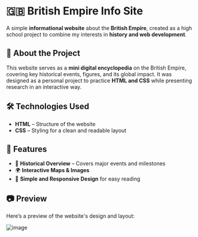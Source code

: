 # 🇬🇧 British Empire Info Site  

A simple **informational website** about the **British Empire**, created as a high school project to combine my interests in **history and web development**.  

## 📖 About the Project  
This website serves as a **mini digital encyclopedia** on the British Empire, covering key historical events, figures, and its global impact. It was designed as a personal project to practice **HTML and CSS** while presenting research in an interactive way.  

## 🛠️ Technologies Used  
- **HTML** – Structure of the website  
- **CSS** – Styling for a clean and readable layout  

## 🚀 Features  
- 📜 **Historical Overview** – Covers major events and milestones  
- 🌍 **Interactive Maps & Images**  
- 🔗 **Simple and Responsive Design** for easy reading  

## 📷 Preview  
Here’s a preview of the website's design and layout: 

![image](https://github.com/user-attachments/assets/d1f04c5a-5c37-4005-b43c-54744398ad7d)
